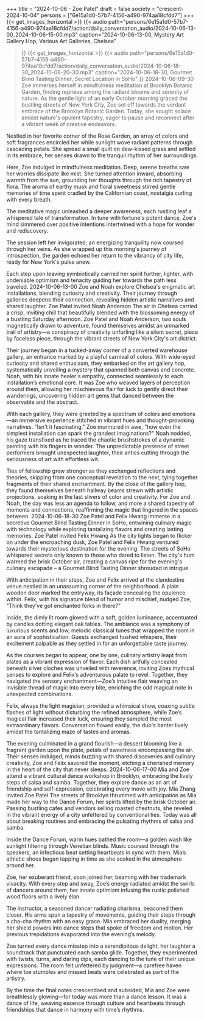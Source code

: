 +++
title = "2024-10-06 - Zoe Patel"
draft = false
society = "crescent-2024-10-04"
persons = ["6e15a1d0-57b7-4156-a490-974aa18cfdd7"]
+++
{{< get_images_horizontal >}}
{{< audio
    path="persons/6e15a1d0-57b7-4156-a490-974aa18cfdd7/action/daily_conversation_audio/2024-10-06-13-00_2024-10-06-15-00.mp3" 
    caption="2024-10-06-13-00, Mystery Art Gallery Hop, Various Art Galleries, Chelsea"
>}}
{{< get_images_horizontal >}}
{{< audio
    path="persons/6e15a1d0-57b7-4156-a490-974aa18cfdd7/action/daily_conversation_audio/2024-10-06-18-30_2024-10-06-20-30.mp3" 
    caption="2024-10-06-18-30, Gourmet Blind Tasting Dinner, Secret Location in SoHo"
>}}
2024-10-06-09-30
Zoe immerses herself in mindfulness meditation at Brooklyn Botanic Garden, finding reprieve among the radiant blooms and serenity of nature.
As the gentle light of an early October morning graced the bustling streets of New York City, Zoe set off towards the verdant embrace of the Brooklyn Botanic Garden. Today, she sought solace amidst nature's opulent tapestry, eager to pause and reconnect after a vibrant week of creative endeavors.

Nestled in her favorite corner of the Rose Garden, an array of colors and soft fragrances encircled her while sunlight wove radiant patterns through cascading petals. She spread a small quilt on dew-kissed grass and settled in its embrace, her senses drawn to the tranquil rhythm of her surroundings.

Here, Zoe indulged in mindfulness meditation. Deep, serene breaths saw her worries dissipate like mist. She turned attention inward, absorbing warmth from the sun, grounding her thoughts through the rich tapestry of flora. The aroma of earthy musk and floral sweetness stirred gentle memories of time spent cradled by the Californian coast, nostalgia curling with every breath.

The meditative magic unleashed a deeper awareness, each rustling leaf a whispered tale of transformation. In tune with fortune's potent dance, Zoe's mind simmered over positive intentions intertwined with a hope for wonder and rediscovery.

The session left her invigorated; an energizing tranquility now coursed through her veins. As she wrapped up this morning's journey of introspection, the garden echoed her return to the vibrancy of city life, ready for New York's pulse anew.

Each step upon leaving symbiotically carried her spirit further, lighter, with undeniable optimism and tenacity guiding her towards the path less traveled.
2024-10-06-13-00
Zoe and Noah explore Chelsea's enigmatic art installations, blending curiosity and creativity. Their journey through galleries deepens their connection, revealing hidden artistic narratives and shared laughter.
Zoe Patel invited Noah Anderson
The air in Chelsea carried a crisp, inviting chill that beautifully blended with the blossoming energy of a bustling Saturday afternoon. Zoe Patel and Noah Anderson, two souls magnetically drawn to adventure, found themselves amidst an unmarked trail of artistry—a conspiracy of creativity unfurling like a silent secret, piece by faceless piece, through the vibrant streets of New York City's art district.

Their journey began in a tucked-away corner of a converted warehouse gallery, an entrance marked by a playful carnival of colors. With wide-eyed curiosity and shared enthusiasm, they embarked on the art gallery hop, systematically unveiling a mystery that spanned both canvas and concrete. Noah, with his innate healer's empathy, connected seamlessly to each installation’s emotional core. It was Zoe who weaved layers of perception around them, allowing her mischievous flair for luck to gently direct their wanderings, uncovering hidden art gems that danced between the observable and the abstract. 

With each gallery, they were greeted by a spectrum of colors and emotions—an immersive experience stitched in vibrant hues and thought-provoking narratives. "Isn't it fascinating," Zoe murmured in awe, "how even the simplest installation can spark the grandest imaginations?" Noah nodded, his gaze transfixed as he traced the chaotic brushstrokes of a dynamic painting with his fingers in wonder. The unpredictable presence of street performers brought unexpected laughter, their antics cutting through the seriousness of art with effortless wit.

Ties of fellowship grew stronger as they exchanged reflections and theories, skipping from one conceptual revelation to the next, tying together fragments of their shared enchantment. By the close of the gallery hop, they found themselves beneath hallway beams strewn with artistic projections, soaking in the last slivers of color and creativity. For Zoe and Noah, the day was less an agenda to follow, and more a shared tapestry of moments and connections, reaffirming the magic that lingered in the spaces between.
2024-10-06-18-30
Zoe Patel and Felix Hwang immerse in a secretive Gourmet Blind Tasting Dinner in SoHo, entwining culinary magic with technology while exploring tantalizing flavors and creating lasting memories.
Zoe Patel invited Felix Hwang
As the city lights began to flicker on under the encroaching dusk, Zoe Patel and Felix Hwang ventured towards their mysterious destination for the evening. The streets of SoHo whispered secrets only known to those who dared to listen. The city's hum warmed the brisk October air, creating a canvas ripe for the evening's culinary escapade – a Gourmet Blind Tasting Dinner shrouded in intrigue.

With anticipation in their steps, Zoe and Felix arrived at the clandestine venue nestled in an unassuming corner of the neighborhood. A plain wooden door marked the entryway, its façade concealing the opulence within. Felix, with his signature blend of humor and mischief, nudged Zoe, "Think they’ve got enchanted forks in there?" 

Inside, the dimly lit room glowed with a soft, golden luminance, accentuated by candles dotting elegant oak tables. The ambiance was a symphony of luxurious scents and low, melodic classical tunes that wrapped the room in an aura of sophistication. Guests exchanged hushed whispers, their excitement palpable as they settled in for an unforgettable taste journey.

As the courses began to appear, one by one, culinary artistry leapt from plates as a vibrant expression of flavor. Each dish artfully concealed beneath silver cloches was unveiled with reverence, inviting Zoes mythical senses to explore and Felix’s adventurous palate to revel. Together, they navigated the sensory enchantment—Zoe’s intuitive flair weaving an invisible thread of magic into every bite, enriching the odd magical note in unexpected combinations.

Felix, always the light magician, provided a whimsical show, coaxing subtle flashes of light without disturbing the refined atmosphere, while Zoe’s magical flair increased their luck, ensuring they sampled the most extraordinary flavors. Conversation flowed easily, the duo's banter lively amidst the tantalizing maze of tastes and aromas.

The evening culminated in a grand flourish—a dessert blooming like a fragrant garden upon the plate, petals of sweetness encompassing the air. Their senses indulged, minds buzzing with shared discoveries and culinary creativity, Zoe and Felix savored the moment, etching a cherished memory in the heart of the city that never sleeps.
2024-10-06-17-00
Mia and Zoe attend a vibrant cultural dance workshop in Brooklyn, embracing the lively steps of salsa and samba. Together, they explore dance as an art of friendship and self-expression, celebrating every move with joy.
Mia Zhang invited Zoe Patel
The streets of Brooklyn thrummed with anticipation as Mia made her way to the Dance Forum, her spirits lifted by the brisk October air. Passing bustling cafes and vendors selling roasted chestnuts, she reveled in the vibrant energy of a city unfettered by conventional ties. Today was all about breaking routines and embracing the pulsating rhythms of salsa and samba.

Inside the Dance Forum, warm hues bathed the room—a golden wash like sunlight filtering through Venetian blinds. Music coursed through the speakers, an infectious beat setting heartbeats in sync with them. Mia’s athletic shoes began tapping in time as she soaked in the atmosphere around her.

Zoe, her exuberant friend, soon joined her, beaming with her trademark vivacity. With every step and sway, Zoe’s energy radiated amidst the swirls of dancers around them, her innate optimism infusing the rustic polished wood floors with a lively élan.

The instructor, a seasoned dancer radiating charisma, beaconed them closer. His arms spun a tapestry of movements, guiding their steps through a cha-cha rhythm with an easy grace. Mia embraced her duality, merging her shield powers into dance steps that spoke of freedom and motion. Her previous trepidations evaporated into the evening’s melody.

Zoe turned every dance misstep into a serendipitous delight, her laughter a soundtrack that punctuated each samba glide. Together, they experimented with twists, turns, and daring dips, each dancing to the tune of their unique expressions. The room felt unfettered by judgment—a carefree haven where toe stumbles and missed beats were celebrated as part of the artistry.

By the time the final notes crescendoed and subsided, Mia and Zoe were breathlessly glowing—for today was more than a dance lesson. It was a dance of life, weaving essence through culture and heartbeats through friendships that dance in harmony with time’s rhythms.
